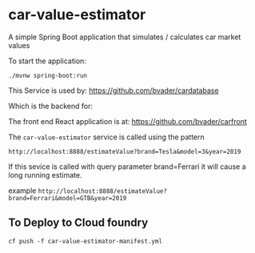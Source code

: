 # car-value-estimator

A simple Spring Boot application that simulates / calculates car market values

To start the application:

`./mvnw spring-boot:run`


This Service is used by: https://github.com/bvader/cardatabase

Which is the backend for:

The front end React application is at: https://github.com/bvader/carfront

The `car-value-estimator` service is called using the pattern

`http://localhost:8888/estimateValue?brand=Tesla&model=3&year=2019`

If this sevice is called with query parameter brand=Ferrari it will cause a long running estimate.

example
`http://localhost:8888/estimateValue?brand=Ferrari&model=GTB&year=2019`



## To Deploy to Cloud foundry

`cf push -f car-value-estimator-manifest.yml`
